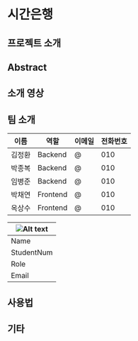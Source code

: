 # 시간은행

**프로젝트 소개**
---------------------

**Abstract**
---------------------

**소개 영상**
---------------------

**팀 소개**
---------------------

|이름|역할|이메일|전화번호|
|---|---|---|---|
|김정환|Backend|@|010|
|박종복|Backend|@|010|
|임병준|Backend|@|010|
|박채연|Frontend|@|010|
|옥상수|Frontend|@|010|

|![Alt text](https://pbs.twimg.com/media/EA9UJBjU4AAdkCm?format=jpg&name=small)|
|---|
|Name|
|StudentNum|
|Role|
|Email|

**사용법**
---------------------

**기타**
---------------------


